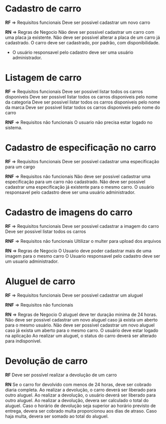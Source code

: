 # Cadastro de carro

**RF** => Requisitos funcionais
Deve ser possivel cadastrar um novo carro

**RN** => Regras de Negocio
Não deve ser possivel cadastrar um carro com uma placa ja existente.
Não deve ser possivel alterar a placa de um carro já cadastrado.
O carro deve ser cadastrado, por padrão, com disponibilidade.
* O usuário responsavel pelo cadastro deve ser uma usuário administrador.

# Listagem de carro

**RF** => Requisitos funcionais
Deve ser possivel listar todos os carros disponiveis
Deve ser possivel listar todos os carros disponiveis pelo nome da categoria
Deve ser possivel listar todos os carros disponiveis pelo nome da marca
Deve ser possivel listar todos os carros disponiveis pelo nome do carro

**RNF** => Requisitos não funcionais
O usuario não precisa estar logado no sistema.

# Cadastro de especificação no carro

**RF** => Requisitos funcionais
Deve ser possivel cadastrar uma especificação para um cargo

**RNF** => Requisitos não funcionais
Não deve ser possivel cadastrar uma especificação para um carro não cadastrado.
Não deve ser possivel cadastrar uma especificação já existente para o mesmo carro.
O usuário responsavel pelo cadastro deve ser uma usuário administrador.

# Cadastro de imagens do carro

**RF** => Requisitos funcionais
Deve ser possivel cadastrar a imagem do carro
Deve ser possivel listar todos os carros

**RNF** => Requisitos não funcionais
Ultilizar o multer para upload dos arquivos

**RN** => Regras de Negocio
O Usuario deve poder cadastrar mais de uma imagem para o mesmo carro
O Usuario responsavel pelo cadastro deve ser um usuario administrador.

# Aluguel de carro

**RF** => Requisitos funcionais
Deve ser possivel cadastrar um aluguel

**RNF** => Requisitos não funcionais

**RN** => Regras de Negocio
O aluguel deve ter duração minima de 24 horas.
Não deve ser possivel cadastrar um novo aluguel caso já exista um aberto para o mesmo usuário.
Não deve ser possivel cadastrar um novo aluguel caso já exista um aberto para o mesmo carro.
O usuário deve estar logado na aplicação
Ao realizar um aluguel, o status do carro deverá ser alterado para indisponivel.

# Devolução de carro

**RF**
Deve ser possível realizar a devolução de um carro

**RN**
Se o carro for devolvido com menos de 24 horas, deve ser cobrado diaria completa.
Ao realizar a devolução, o carro deverá ser liberado para outro aluguel.
Ao realizar a devolução, o usuário deverá ser liberado para outro aluguel.
Ao realizar a devolução, devera ser calculado o total do aluguel.
Caso o horário de devolução seja superior ao horário previsto de entrega, devera ser cobrado multa proporcionou aos dias de atraso.
Caso haja multa, devera ser somado ao total do aluguel.
